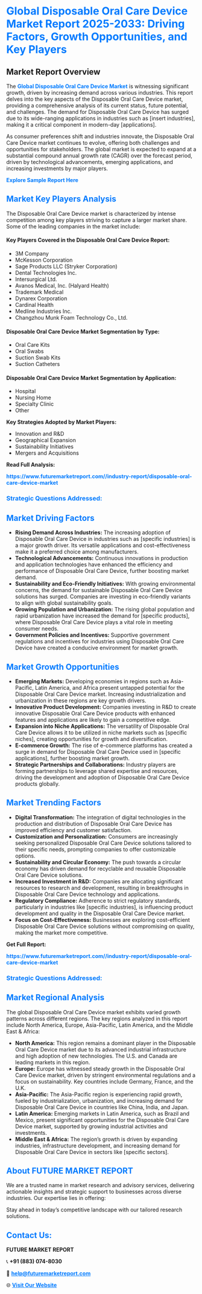 <h1 style="color: #007BFF;">Global Disposable Oral Care Device Market Report 2025-2033: Driving Factors, Growth Opportunities, and Key Players</h1>

<section id="overview">
<h2>Market Report Overview</h2>
<p>The <a href="https://www.futuremarketreport.com//industry-report/disposable-oral-care-device-market" style="color: #007BFF; text-decoration: none;"><strong>Global Disposable Oral Care Device Market</strong></a> is witnessing significant growth, driven by increasing demand across various industries. This report delves into the key aspects of the Disposable Oral Care Device market, providing a comprehensive analysis of its current status, future potential, and challenges. The demand for Disposable Oral Care Device has surged due to its wide-ranging applications in industries such as [insert industries], making it a critical component in modern-day [applications].</p>
<p>As consumer preferences shift and industries innovate, the Disposable Oral Care Device market continues to evolve, offering both challenges and opportunities for stakeholders. The global market is expected to expand at a substantial compound annual growth rate (CAGR) over the forecast period, driven by technological advancements, emerging applications, and increasing investments by major players.</p>
</section>

<section id="overview">
<p><a href="https://www.futuremarketreport.com//request-sample/reportId=77810" style="color: #007BFF; text-decoration: none;"><strong>Explore Sample Report Here</strong></a></p>
</section>

<section id="key-players">
<h2 style="color: #007BFF;">Market Key Players Analysis</h2>
<p>The Disposable Oral Care Device market is characterized by intense competition among key players striving to capture a larger market share. Some of the leading companies in the market include:</p>
<h4>Key Players Covered in the Disposable Oral Care Device Report:</h4>
<ul><li>3M Company</li><li>McKesson Corporation</li><li>Sage Products LLC (Stryker Corporation)</li><li>Dental Technologies Inc.</li><li>Intersurgical Ltd.</li><li>Avanos Medical, Inc. (Halyard Health)</li><li>Trademark Medical</li><li>Dynarex Corporation</li><li>Cardinal Health</li><li>Medline Industries Inc.</li><li>Changzhou Munk Foam Technology Co., Ltd.</li></ul>
<h4>Disposable Oral Care Device Market Segmentation by Type:</h4>
<ul><li>Oral Care Kits</li><li>Oral Swabs</li><li>Suction Swab Kits</li><li>Suction Catheters</li></ul>

<h4>Disposable Oral Care Device Market Segmentation by Application:</h4>
<ul><li>Hospital</li><li>Nursing Home</li><li>Specialty Clinic</li><li>Other</li></ul>
<p><strong>Key Strategies Adopted by Market Players:</strong></p>
<ul>
<li>Innovation and R&D</li>
<li>Geographical Expansion</li>
<li>Sustainability Initiatives</li>
<li>Mergers and Acquisitions</li>
</ul>
</section>

<section>
<p><strong>Read Full Analysis: </strong></p><a href="https://www.futuremarketreport.com//industry-report/disposable-oral-care-device-market" style="color: #007BFF; text-decoration: none;"><strong>https://www.futuremarketreport.com//industry-report/disposable-oral-care-device-market</strong></a>
<h3 style="color: #007BFF;">Strategic Questions Addressed:</h3>
</section>

<section id="driving-factors">
<h2 style="color: #007BFF;">Market Driving Factors</h2>
<ul>
<li><strong>Rising Demand Across Industries:</strong> The increasing adoption of Disposable Oral Care Device in industries such as [specific industries] is a major growth driver. Its versatile applications and cost-effectiveness make it a preferred choice among manufacturers.</li>
<li><strong>Technological Advancements:</strong> Continuous innovations in production and application technologies have enhanced the efficiency and performance of Disposable Oral Care Device, further boosting market demand.</li>
<li><strong>Sustainability and Eco-Friendly Initiatives:</strong> With growing environmental concerns, the demand for sustainable Disposable Oral Care Device solutions has surged. Companies are investing in eco-friendly variants to align with global sustainability goals.</li>
<li><strong>Growing Population and Urbanization:</strong> The rising global population and rapid urbanization have increased the demand for [specific products], where Disposable Oral Care Device plays a vital role in meeting consumer needs.</li>
<li><strong>Government Policies and Incentives:</strong> Supportive government regulations and incentives for industries using Disposable Oral Care Device have created a conducive environment for market growth.</li>
</ul>
</section>

<section id="growth-opportunities">
<h2 style="color: #007BFF;">Market Growth Opportunities</h2>
<ul>
<li><strong>Emerging Markets:</strong> Developing economies in regions such as Asia-Pacific, Latin America, and Africa present untapped potential for the Disposable Oral Care Device market. Increasing industrialization and urbanization in these regions are key growth drivers.</li>
<li><strong>Innovative Product Development:</strong> Companies investing in R&D to create innovative Disposable Oral Care Device products with enhanced features and applications are likely to gain a competitive edge.</li>
<li><strong>Expansion into Niche Applications:</strong> The versatility of Disposable Oral Care Device allows it to be utilized in niche markets such as [specific niches], creating opportunities for growth and diversification.</li>
<li><strong>E-commerce Growth:</strong> The rise of e-commerce platforms has created a surge in demand for Disposable Oral Care Device used in [specific applications], further boosting market growth.</li>
<li><strong>Strategic Partnerships and Collaborations:</strong> Industry players are forming partnerships to leverage shared expertise and resources, driving the development and adoption of Disposable Oral Care Device products globally.</li>
</ul>
</section>

<section id="trending-factors">
<h2 style="color: #007BFF;">Market Trending Factors</h2>
<ul>
<li><strong>Digital Transformation:</strong> The integration of digital technologies in the production and distribution of Disposable Oral Care Device has improved efficiency and customer satisfaction.</li>
<li><strong>Customization and Personalization:</strong> Consumers are increasingly seeking personalized Disposable Oral Care Device solutions tailored to their specific needs, prompting companies to offer customizable options.</li>
<li><strong>Sustainability and Circular Economy:</strong> The push towards a circular economy has driven demand for recyclable and reusable Disposable Oral Care Device solutions.</li>
<li><strong>Increased Investment in R&D:</strong> Companies are allocating significant resources to research and development, resulting in breakthroughs in Disposable Oral Care Device technology and applications.</li>
<li><strong>Regulatory Compliance:</strong> Adherence to strict regulatory standards, particularly in industries like [specific industries], is influencing product development and quality in the Disposable Oral Care Device market.</li>
<li><strong>Focus on Cost-Effectiveness:</strong> Businesses are exploring cost-efficient Disposable Oral Care Device solutions without compromising on quality, making the market more competitive.</li>
</ul>
</section>

<section>
<p><strong>Get Full Report: </strong></p><a href="https://www.futuremarketreport.com//industry-report/disposable-oral-care-device-market" style="color: #007BFF; text-decoration: none;"><strong>https://www.futuremarketreport.com//industry-report/disposable-oral-care-device-market</strong></a>
<h3 style="color: #007BFF;">Strategic Questions Addressed:</h3>
</section>


<section id="regional-analysis">
<h2 style="color: #007BFF;">Market Regional Analysis</h2>
<p>The global Disposable Oral Care Device market exhibits varied growth patterns across different regions. The key regions analyzed in this report include North America, Europe, Asia-Pacific, Latin America, and the Middle East & Africa:</p>
<ul>
<li><strong>North America:</strong> This region remains a dominant player in the Disposable Oral Care Device market due to its advanced industrial infrastructure and high adoption of new technologies. The U.S. and Canada are leading markets in this region.</li>
<li><strong>Europe:</strong> Europe has witnessed steady growth in the Disposable Oral Care Device market, driven by stringent environmental regulations and a focus on sustainability. Key countries include Germany, France, and the U.K.</li>
<li><strong>Asia-Pacific:</strong> The Asia-Pacific region is experiencing rapid growth, fueled by industrialization, urbanization, and increasing demand for Disposable Oral Care Device in countries like China, India, and Japan.</li>
<li><strong>Latin America:</strong> Emerging markets in Latin America, such as Brazil and Mexico, present significant opportunities for the Disposable Oral Care Device market, supported by growing industrial activities and investments.</li>
<li><strong>Middle East & Africa:</strong> The region’s growth is driven by expanding industries, infrastructure development, and increasing demand for Disposable Oral Care Device in sectors like [specific sectors].</li>
</ul>
</section>

<footer>
<h2 style="color: #007BFF;">About FUTURE MARKET REPORT</h2>
<p>We are a trusted name in market research and advisory services, delivering actionable insights and strategic support to businesses across diverse industries. Our expertise lies in offering:</p>

<p>Stay ahead in today’s competitive landscape with our tailored research solutions.</p>

<h2 style="color: #007BFF;">Contact Us:</h2>
<p><strong>FUTURE MARKET REPORT</strong></p>
<p>📞 <strong>+91 (883) 074-8030</strong></p>
<p>📧 <strong><a href="mailto:help@futuremarketreport.com" style="color: #007BFF;">help@futuremarketreport.com</a></strong></p>
<p>🌐 <strong><a href="https://www.futuremarketreport.com/" style="color: #007BFF;">Visit Our Website</a></strong></p>
</footer>